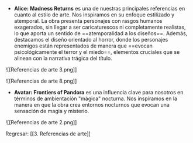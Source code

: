 
* **Alice: Madness Returns** es una de nuestras principales referencias en cuanto al estilo de arte. Nos inspiramos en su enfoque estilizado y atemporal. La obra presenta personajes con rasgos humanos exagerados, sin llegar a ser caricaturescos ni completamente realistas, lo que aporta un sentido de ==atemporalidad a los diseños==. Además, destacamos el diseño orientado al horror, donde los personajes enemigos están representados de manera que ==evocan psicológicamente el terror y el miedo==, elementos cruciales que se alinean con la narrativa trágica del título.

![[Referencias de arte 3.png]] 

![[Referencias de arte 8.png]]

* **Avatar: Frontiers of Pandora** es una influencia clave para nosotros en términos de ambientación "mágica" nocturna. Nos inspiramos en la manera en que la obra crea entornos nocturnos que evocan una sensación de magia y misterio.

![[Referencias de arte 2.png]]


Regresar: [[3. Referencias de arte]]
